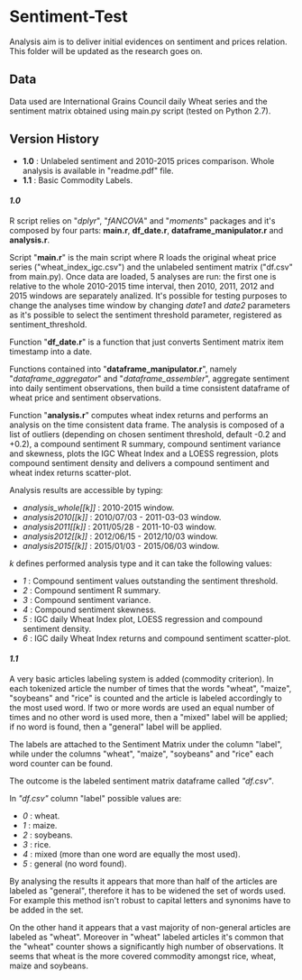 # Sentiment-Test
Analysis aim is to deliver initial evidences on sentiment and prices relation.
This folder will be updated as the research goes on.

## Data
Data used are International Grains Council daily Wheat series and the sentiment matrix obtained using main.py script (tested on Python 2.7).

## Version History
- **1.0** : Unlabeled sentiment and 2010-2015 prices comparison. Whole analysis is available in "readme.pdf" file.
- **1.1** : Basic Commodity Labels.

#### _1.0_
R script relies on "*dplyr*", "*fANCOVA*" and "*moments*" packages and it's composed by four parts: **main.r**, **df_date.r**, **dataframe_manipulator.r** and **analysis.r**.

Script "**main.r**" is the main script where R loads the original wheat price series ("wheat_index_igc.csv") and the unlabeled sentiment matrix ("df.csv" from main.py). 
Once data are loaded, 5 analyses are run: the first one is relative to the whole 2010-2015 time interval, then 2010, 2011, 2012 and 2015 windows are separately analized.
It's possible for testing purposes to change the analyses time window by changing *date1* and *date2* parameters as it's possible to select the sentiment threshold parameter, registered as sentiment_threshold.

Function "**df_date.r**" is a function that just converts Sentiment matrix item timestamp into a date.

Functions contained into "**dataframe_manipulator.r**", namely "_*dataframe_aggregator*_" and "_*dataframe_assembler*_", aggregate sentiment into daily sentiment observations,
then build a time consistent dataframe of wheat price and sentiment observations.

Function "**analysis.r**" computes wheat index returns and performs an analysis on the time consistent data frame. The analysis is composed of a list of outliers (depending on chosen sentiment threshold, default -0.2 and +0.2),
a compound sentiment R summary, compound sentiment variance and skewness, plots the IGC Wheat Index and a LOESS regression, plots compound sentiment density and delivers a compound sentiment  and wheat index returns scatter-plot.

Analysis results are accessible by typing: 
- *analysis_whole[[k]]* : 2010-2015 window.
- *analysis2010[[k]]* : 2010/07/03 - 2011-03-03 window.
- *analysis2011[[k]]* : 2011/05/28 - 2011-10-03 window.
- *analysis2012[[k]]* : 2012/06/15 - 2012/10/03 window.
- *analysis2015[[k]]* : 2015/01/03 - 2015/06/03 window.

*k* defines performed analysis type and it can take the following values:
- *1* : Compound sentiment values outstanding the sentiment threshold.
- *2* : Compound sentiment R summary.
- *3* : Compound sentiment variance.
- *4* : Compound sentiment skewness.
- *5* : IGC daily Wheat Index plot, LOESS regression and compound sentiment density. 
- *6* : IGC daily Wheat Index returns and compound sentiment scatter-plot.

#### _1.1_
A very basic articles labeling system is added (commodity criterion).
In each tokenized article the number of times that the words "wheat", "maize", "soybeans" and "rice" is counted and the article is labeled accordingly to the most used word. If two or more words are used an equal number of times and no other word is used more, then a "mixed" label will be applied; if no word is found, then a "general" label will be applied.

The labels are attached to the Sentiment Matrix under the column "label", while under the columns "wheat", "maize", "soybeans" and "rice"  each word counter can be found. 

The outcome is the labeled sentiment matrix dataframe called *"df.csv"*.

In *"df.csv"* column "label" possible values are:
- *0* : wheat.
- *1* : maize.
- *2* : soybeans.
- *3* : rice.
- *4* : mixed (more than one word are equally the most used).
- *5* : general (no word found). 

By analysing the results it appears that more than half of the articles are labeled as "general", therefore it has to be widened the set of words used. For example this method isn't robust to capital letters and synonims have to be added in the set.

On the other hand it appears that a vast majority of non-general articles are labeled as "wheat". Moreover in "wheat" labeled  articles it's common that the "wheat" counter shows a significantly high number  of observations. It seems that wheat is the more covered commodity amongst rice, wheat, maize and soybeans.
